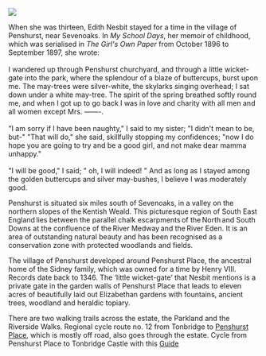 <a href="https://dev.visual-essays.app"><img src="https://dev-visual-essays.netlify.app/images/ve-button.png"></a>
<param ve-config title="Edith Nesbit, Penshurst" author="Eleanor Fitzsimons" layout="vtl" banner="/images/banners/19c.jpg">

When she was thirteen, Edith Nesbit stayed for a time in the village of Penshurst, near Sevenoaks. In _My School Days_, her memoir of childhood, which was serialised in _The Girl's Own Paper_ from October 1896 to September 1897, she wrote: 
<br><br>
I wandered up through Penshurst churchyard, and through a little wicket-gate into the park, where the splendour of a blaze of buttercups, burst upon me. The may-trees were silver-white, the skylarks singing overhead; I sat down under a white may-tree. The spirit of the spring breathed softly round me, and when I got up to go back I was in love and charity with all men and all women except Mrs. ——-. 
<br><br>
"I am sorry if I have been naughty," I said to my sister; "I didn't mean to be, but-" "That will do," she said, skillfully stopping my confidences; "now I do hope you are going to try and be a good girl, and not make dear mamma unhappy." 
<br><br>
"I will be good," I said; " oh, I will indeed! " And as long as I stayed among the golden buttercups and silver may-bushes, I believe I was moderately good. 
<param ve-image url="https://upload.wikimedia.org/wikipedia/commons/2/26/The_Formal_Gardens_at_Penshurst_Place_-_geograph.org.uk_-_1295893.jpg" label="The Formal Gardens at Penshurst Place" attribution="Paul Farmer">

Penshurst is situated six miles south of Sevenoaks, in a valley on the northern slopes of the Kentish Weald. This picturesque region of South East England lies between the parallel chalk escarpments of the North and South Downs at the confluence of the River Medway and the River Eden. It is an area of outstanding natural beauty and has been recognised as a conservation zone with protected woodlands and fields.  
<param ve-image url="https://upload.wikimedia.org/wikipedia/commons/e/e5/River_Medway_at_Penshurst_-_geograph.org.uk_-_2206540.jpg" label="The River medway at Penshurst" attribution="River Medway at Penshurst by Roger Smith, CC BY-SA 2.0, via Wikimedia Commons">

The village of Penshurst developed around Penshurst Place, the ancestral home of the Sidney family, which was owned for a time by Henry VIII. Records date back to 1346. The ‘little wicket-gate’ that Nesbit mentions is a private gate in the garden walls of Penshurst Place that leads to eleven acres of beautifully laid out Elizabethan gardens with fountains, ancient trees, woodland and heraldic topiary. 
<param ve-image url="https://upload.wikimedia.org/wikipedia/commons/b/b5/Penshurst_Place%2C_Kent.jpg" label="Penshurst Place" attribution="Nessy-Pic, CC BY-SA 4.0, via Wikimedia Commons">

There are two walking trails across the estate, the Parkland and the Riverside Walks. Regional cycle route no. 12 from Tonbridge to [Penshurst Place](www.penshurstplace.com), which is mostly off road, also goes through the estate.  Cycle from Penshurst Place to Tonbridge Castle with this [Guide](https://www.penshurstplace.com/public/uploads/browser/files/Cycle%20Route.pdf)
<param ve-image url="https://upload.wikimedia.org/wikipedia/commons/2/21/Penshurst_Place%2C_2012_%283%29.JPG" label="Penshurst Place" attribution="Elisa.rolle, CC BY-SA 3.0, via Wikimedia Commons">
